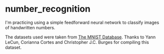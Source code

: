 # number_recognition

I'm practicing using a simple feedforward neural network to classify images of handwritten numbers. 
&nbsp;

The datasets used were taken from [The MNIST Database](http://yann.lecun.com/exdb/mnist/). Thanks to Yann LeCun, Corianna Cortes and Christopher J.C. Burges for compiling this dataset.
